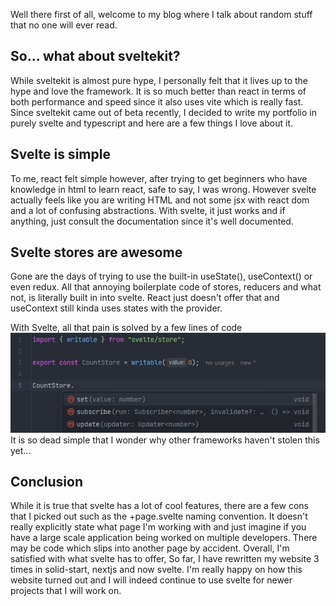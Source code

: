Well there first of all, welcome to my blog where I talk about random stuff that no one will ever read.
## So... what about sveltekit?
While sveltekit is almost pure hype, I personally felt that it lives up to the hype and love the framework. It is so much better than react in terms of both performance and speed since it also uses vite which is really fast. Since sveltekit came out of beta recently, I decided to write my portfolio in purely svelte and typescript and here are a few things I love about it.
## Svelte is simple
To me, react felt simple however, after trying to get beginners who have knowledge in html to learn react, safe to say, I was wrong. However svelte actually feels like you are writing HTML and not some jsx with react dom and a lot of confusing abstractions. With svelte, it just works and if anything, just consult the documentation since it's well documented.
## Svelte stores are awesome
Gone are the days of trying to use the built-in useState(), useContext() or even redux. All that annoying boilerplate code of stores, reducers and what not, is literally built in into svelte. React just doesn't offer that and useContext still kinda uses states with the provider.

With Svelte, all that pain is solved by a few lines of code![Using stores in svelte](https://raw.githubusercontent.com/provsalt/provsalt/stable/src/lib/blogs/my-experience-with-sveltekit/store.png)
It is so dead simple that I wonder why other frameworks haven't stolen this yet...
## Conclusion
While it is true that svelte has a lot of cool features, there are a few cons that I picked out such as the +page.svelte naming convention. It doesn't really explicitly state what page I'm working with and just imagine if you have a large scale application being worked on multiple developers. There may be code which slips into another page by accident.
Overall, I'm satisfied with what svelte has to offer, So far, I have rewritten my website 3 times in solid-start, nextjs and now svelte. I'm really happy on how this website turned out and I will indeed continue to use svelte for newer projects that I will work on.